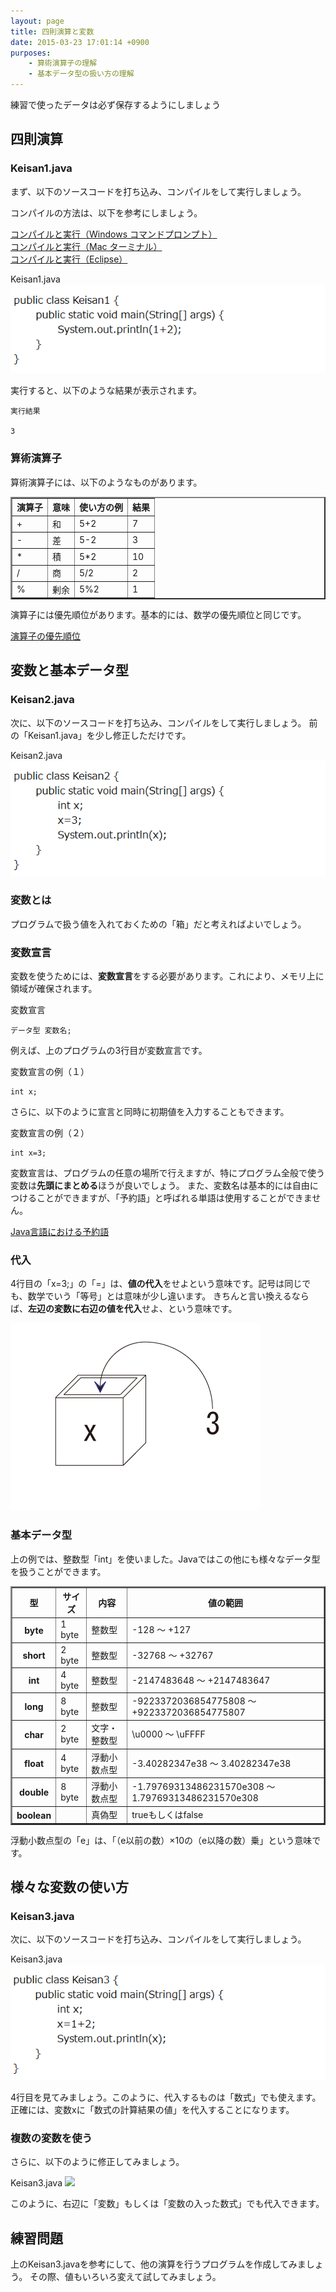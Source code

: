 ```yaml
---
layout: page
title: 四則演算と変数
date: 2015-03-23 17:01:14 +0900
purposes:
    - 算術演算子の理解
    - 基本データ型の扱い方の理解
---
```


練習で使ったデータは必ず保存するようにしましょう


四則演算
--------------
### Keisan1.java

まず、以下のソースコードを打ち込み、コンパイルをして実行しましょう。

コンパイルの方法は、以下を参考にしましょう。

<div id="ref"><a href="javacwin.html" target="_blank">コンパイルと実行（Windows コマンドプロンプト）</a></div>
<div id="ref"><a href="javacmac.html" target="_blank">コンパイルと実行（Mac ターミナル）</a></div>
<div id="ref"><a href="eclipse.html" target="_blank">コンパイルと実行（Eclipse）</a></div>

Keisan1.java
![](./pic/Keisan1.png)

実行すると、以下のような結果が表示されます。

~~~~
実行結果

3
~~~~

### 算術演算子

算術演算子には、以下のようなものがあります。

<div id="img">
<table border=2>
<tr>
	<th>演算子</th>
	<th>意味</th>
	<th>使い方の例</th>
	<th>結果</th>
</tr>
<tr>
	<td>+</td>
	<td>和</td>
	<td>5+2</td>
	<td>7</td>
</tr>
<tr>
	<td>-</td>
	<td>差</td>
	<td>5-2</td>
	<td>3</td>
</tr>
<tr>
	<td>* </td>
	<td>積</td>
	<td>5*2</td>
	<td>10</td>
</tr>
<tr>
	<td>/</td>
	<td>商</td>
	<td>5/2</td>
	<td>2</td>
</tr>
<tr>
	<td>%</td>
	<td>剰余</td>
	<td>5%2</td>
	<td>1</td>
</tr>
</table>
</div>

演算子には優先順位があります。基本的には、数学の優先順位と同じです。

<div id="ref"><a href="rank.html" target="_blank">演算子の優先順位</a></div>

変数と基本データ型
--------------
### Keisan2.java
次に、以下のソースコードを打ち込み、コンパイルをして実行しましょう。
前の「Keisan1.java」を少し修正しただけです。

Keisan2.java
![](./pic/Keisan2.png)

### 変数とは

プログラムで扱う値を入れておくための「箱」だと考えればよいでしょう。

### 変数宣言
変数を使うためには、**変数宣言**をする必要があります。これにより、メモリ上に領域が確保されます。

変数宣言

~~~~
データ型 変数名;
~~~~

例えば、上のプログラムの3行目が変数宣言です。

変数宣言の例（１）

~~~~
int x;
~~~~

さらに、以下のように宣言と同時に初期値を入力することもできます。

変数宣言の例（２）

~~~~
int x=3;
~~~~

変数宣言は、プログラムの任意の場所で行えますが、特にプログラム全般で使う変数は**先頭にまとめる**ほうが良いでしょう。
また、変数名は基本的には自由につけることができますが、「予約語」と呼ばれる単語は使用することができません。

<div id="ref"><a href="reserved.html" target="_blank">Java言語における予約語</a></div>

### 代入
4行目の「x=3;」の「=」は、**値の代入**をせよという意味です。記号は同じでも、数学でいう「等号」とは意味が少し違います。
きちんと言い換えるならば、**左辺の変数に右辺の値を代入**せよ、という意味です。

![](./pic/box01.png)

### 基本データ型
上の例では、整数型「int」を使いました。Javaではこの他にも様々なデータ型を扱うことができます。

<div id="img">
<table border="2">
<tr>
	<th>型</th>
	<th>サイズ</th>
	<th>内容</th>
	<th>値の範囲</th>
</tr>
<tr>
	<th>byte</th>
	<td>1 byte</td>
	<td>整数型</td>
	<td>-128 ～ +127</td>
</tr>
<tr>
	<th>short</th>
	<td>2 byte</td>
	<td>整数型</td>
	<td>-32768 ～ +32767</td>
</tr>
<tr>
	<th>int</th>
	<td>4 byte</td>
	<td>整数型</td>
	<td>-2147483648 ～ +2147483647</td>
</tr>
<tr>
	<th>long</th>
	<td>8 byte</td>
	<td>整数型</td>
	<td>-9223372036854775808 ～ +9223372036854775807</td>
</tr>
<tr>
	<th>char</th>
	<td>2 byte</td>
	<td>文字・整数型</td>
	<td>\u0000 ～ \uFFFF</td>
</tr>
<tr>
	<th>float</th>
	<td>4 byte</td>
	<td>浮動小数点型</td>
	<td>-3.40282347e38 ～ 3.40282347e38</td>
</tr>
<tr>
	<th>double</th>
	<td>8 byte</td>
	<td>浮動小数点型</td>
	<td>-1.79769313486231570e308 ～ 1.79769313486231570e308</td>
</tr>
<tr>
	<th>boolean</th>
	<td></td>
	<td>真偽型</td>
	<td>trueもしくはfalse</td>
</tr>
</table>
</div>

浮動小数点型の「e」は、「（e以前の数）×10の（e以降の数）乗」という意味です。

様々な変数の使い方
--------------
### Keisan3.java
次に、以下のソースコードを打ち込み、コンパイルをして実行しましょう。

Keisan3.java
![](./pic/Keisan3.png)

4行目を見てみましょう。このように、代入するものは「数式」でも使えます。
正確には、変数xに「数式の計算結果の値」を代入することになります。

### 複数の変数を使う
さらに、以下のように修正してみましょう。

Keisan3.java
![](./pic/Keisan3-2.png)

このように、右辺に「変数」もしくは「変数の入った数式」でも代入できます。

練習問題
--------------
上のKeisan3.javaを参考にして、他の演算を行うプログラムを作成してみましょう。
その際、値もいろいろ変えて試してみましょう。
